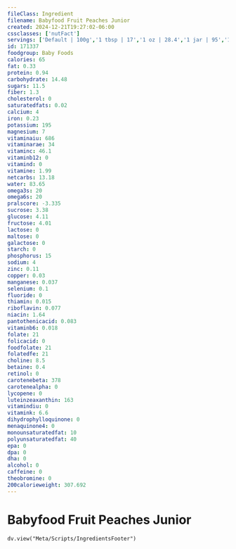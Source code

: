 ```yaml
---
fileClass: Ingredient
filename: Babyfood Fruit Peaches Junior
created: 2024-12-21T19:27:02-06:00
cssclasses: ['nutFact']
servings: ['Default | 100g','1 tbsp | 17','1 oz | 28.4','1 jar | 95','1 container | 67']
id: 171337
foodgroup: Baby Foods
calories: 65
fat: 0.33
protein: 0.94
carbohydrate: 14.48
sugars: 11.5
fiber: 1.3
cholesterol: 0
saturatedfats: 0.02
calcium: 4
iron: 0.23
potassium: 195
magnesium: 7
vitaminaiu: 686
vitaminarae: 34
vitaminc: 46.1
vitaminb12: 0
vitamind: 0
vitamine: 1.99
netcarbs: 13.18
water: 83.65
omega3s: 20
omega6s: 20
pralscore: -3.335
sucrose: 3.38
glucose: 4.11
fructose: 4.01
lactose: 0
maltose: 0
galactose: 0
starch: 0
phosphorus: 15
sodium: 4
zinc: 0.11
copper: 0.03
manganese: 0.037
selenium: 0.1
fluoride: 0
thiamin: 0.015
riboflavin: 0.077
niacin: 1.64
pantothenicacid: 0.083
vitaminb6: 0.018
folate: 21
folicacid: 0
foodfolate: 21
folatedfe: 21
choline: 8.5
betaine: 0.4
retinol: 0
carotenebeta: 378
carotenealpha: 0
lycopene: 0
luteinzeaxanthin: 163
vitamindiu: 0
vitamink: 6.6
dihydrophylloquinone: 0
menaquinone4: 0
monounsaturatedfat: 10
polyunsaturatedfat: 40
epa: 0
dpa: 0
dha: 0
alcohol: 0
caffeine: 0
theobromine: 0
200calorieweight: 307.692
---
```


# Babyfood Fruit Peaches Junior

```dataviewjs
dv.view("Meta/Scripts/IngredientsFooter")
```